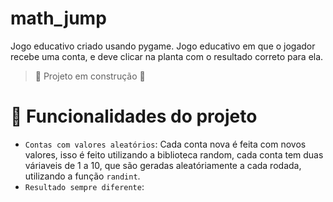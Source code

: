 # math_jump

Jogo educativo criado usando pygame. Jogo educativo em que o jogador recebe uma conta, e deve clicar na planta com o resultado correto para ela.

> 🚧 Projeto em construção 🚧

# 🐸 Funcionalidades do projeto

- `Contas com valores aleatórios`: Cada conta nova é feita com novos valores, isso é feito utilizando a biblioteca random, cada conta tem duas váriaveis de 1 a 10, que são geradas aleatóriamente a cada rodada, utilizando a função `randint`.
- `Resultado sempre diferente`:
